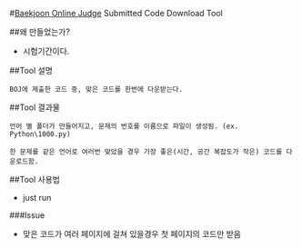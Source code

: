 #[Baekjoon Online Judge](http://www.acmicpc.net/) Submitted Code Download Tool

##왜 만들었는가?

- 시험기간이다.

##Tool 설명
    
    BOJ에 제출한 코드 중, 맞은 코드를 한번에 다운받는다.

##Tool 결과물

    언어 별 폴더가 만들어지고, 문제의 번호를 이름으로 파일이 생성됨. (ex. Python\1000.py)
    
    한 문제를 같은 언어로 여러번 맞았을 경우 가장 좋은(시간, 공간 복잡도가 작은) 코드를 다운로드함.

##Tool 사용법

- just run
	
###Issue

- 맞은 코드가 여러 페이지에 걸쳐 있을경우 첫 페이지의 코드만 받음